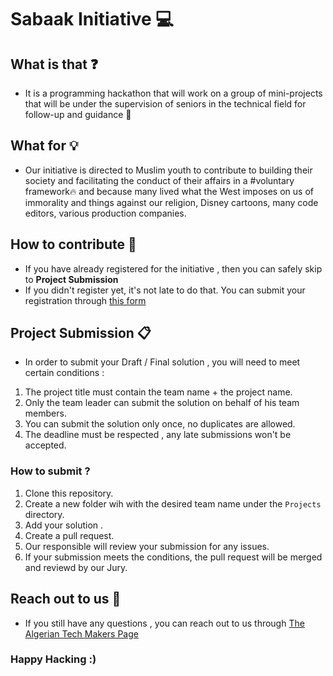 # Sabaak Initiative 💻

## What is that ❓
- It is a programming hackathon that will work on a group of mini-projects that will be under the supervision of seniors in the technical field for follow-up and guidance 💪

## What for 💡
- Our initiative is directed to Muslim youth to contribute to building their society and facilitating the conduct of their affairs in a #voluntary framework🔥 and because many lived what the West imposes on us of immorality and things against our religion, Disney cartoons, many code editors, various production companies.

## How to contribute 🤝
- If you have already registered for the initiative , then you can safely skip to **Project Submission**
- If you didn't register yet, it's not late to do that. You can submit your registration through [this form](forms.google.com)

## Project Submission 📋
- In order to submit your Draft / Final solution , you will need to meet certain conditions :
1. The project title must contain the team name + the project name.
2. Only the team leader can submit the solution on behalf of his team members.
3. You can submit the solution only once, no duplicates are allowed.
4. The deadline must be respected , any late submissions won't be accepted.

### How to submit ?
1. Clone this repository.
2. Create a new folder wih with the desired team name under the `Projects` directory.
3. Add your solution .
4. Create a pull request.
5. Our responsible will review your submission for any issues.
6. If your submission meets the conditions, the pull request will be merged and reviewd by our Jury.

## Reach out to us 📝
- If you still have any questions , you can reach out to us through [The Algerian Tech Makers Page](https://www.facebook.com/Algeriantechmakersdz2021)

### Happy Hacking :)
